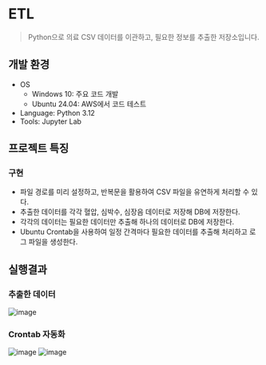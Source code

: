 # ETL

> Python으로 의료 CSV 데이터를 이관하고, 필요한 정보를 추출한 저장소입니다.

## 개발 환경

* OS
  * Windows 10: 주요 코드 개발
  * Ubuntu 24.04​: AWS에서 코드 테스트
* Language: Python 3.12
* Tools: Jupyter Lab

## 프로젝트 특징

### 구현

* 파일 경로를 미리 설정하고, 반복문을 활용하여 CSV 파일을 유연하게 처리할 수 있다.
* 추출한 데이터를 각각 혈압, 심박수, 심장음 데이터로 저장해 DB에 저장한다.
* 각각의 데이터는 필요한 데이터만 추출해 하나의 데이터로 DB에 저장한다.
* Ubuntu Crontab을 사용하여 일정 간격마다 필요한 데이터를 추출해 처리하고 로그 파일을 생성한다.

## 실행결과

### 추출한 데이터
![image](https://github.com/user-attachments/assets/a8108259-cc1c-4bed-826b-c59d7a03d61c)

### Crontab 자동화
![image](https://github.com/user-attachments/assets/829d69f7-2c81-403e-81a2-5928b5de072c)
![image](https://github.com/user-attachments/assets/84176df8-72b6-402f-88cd-d8a386585ffa)
